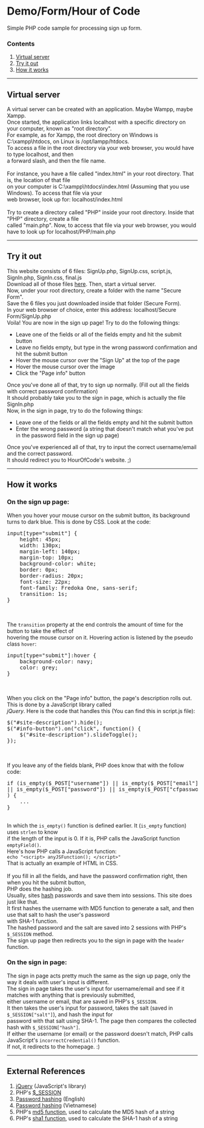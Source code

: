 <html>
    <head>
        <meta charset="utf-8" />
    </head>
    <body>
        <h1>Demo/Form/Hour of Code</h1>
        <p>Simple PHP code sample for processing sign up form.</p>
        <h3>Contents</h3>
        <ol>
            <li><a href="#content-1">Virtual server</a></li>
            <li><a href="#content-2">Try it out</a></li>
            <li><a href="#content-3">How it works</a></li>
        </ol>
        <hr/>
        <h2 id="content-1">Virtual server</h2>
        <p>
            A virtual server can be created with an application. Maybe Wampp, maybe Xampp. <br/>
            Once started, the application links localhost with a specific directory on your computer, known as "root directory". <br/>
            For example, as for Xampp, the root directory on Windows is C:\xampp\htdocs, on Linux is /opt/lampp/htdocs. <br/>
            To access a file in the root directory via your web browser, you would have to type localhost, and then <br/>
            a forward slash, and then the file name. <br/> <br/>
            For instance, you have a file called "index.html" in your root directory. That is, the location of that file <br/>
            on your computer is C:\xampp\htdocs\index.html (Assuming that you use Windows). To access that file via your <br/>
            web browser, look up for: localhost/index.html <br/>
            <br/>
            Try to create a directory called "PHP" inside your root directory. Inside that "PHP" directory, create a file <br/>
            called "main.php". Now, to access that file via your web browser, you would have to look up for localhost/PHP/main.php <br/>
        </p>
        <hr/>
        <h2 id="content-2">Try it out</h2>
        <p>
            This website consists of 6 files: SignUp.php, SignUp.css, script.js, SignIn.php, SignIn.css, final.js <br/>
            Download all of those files <a href="https://github.com/nhduong0133/passwordform-demo/releases">here</a>.
            Then, start a virtual server. <br/>
            Now, under your root directory, create a folder with the name "Secure Form". <br/>
            Save the 6 files you just downloaded inside that folder (Secure Form). <br/>
            In your web browser of choice, enter this address: localhost/Secure Form/SignUp.php <br/>
            Voila! You are now in the sign up page! Try to do the following things: <br/>
            <ul>
                <li>Leave one of the fields or all of the fields empty and hit the submit button</li>
                <li>Leave no fields empty, but type in the wrong password confirmation and hit the submit button</li>
                <li>Hover the mouse cursor over the "Sign Up" at the top of the page</li>
                <li>Hover the mouse cursor over the image</li>
                <li>Click the "Page info" button</li>
            </ul>
            Once you've done all of that, try to sign up normally. (Fill out all the fields with correct password confirmation) <br/>
            It should probably take you to the sign in page, which is actually the file SignIn.php <br/>
            Now, in the sign in page, try to do the following things: <br/>
            <ul>
                <li>Leave one of the fields or all the fields empty and hit the submit button</li>
                <li>Enter the wrong password (a string that doesn't match what you've put in the password field in the sign up page)</li>
            </ul>
            Once you've experienced all of that, try to input the correct username/email and the correct password. <br/>
            It should redirect you to HourOfCode's website. ;) <br/>
        </p>
        <hr/>
        <h2 id="content-3">How it works</h2>
        <p>
            <h3>On the sign up page:</h3>
            <p>
            When you hover your mouse cursor on the submit button, its background turns to dark blue. This is done by CSS. Look at the code: <br/>
<pre>
input[type="submit"] {
    height: 45px;
    width: 130px;
    margin-left: 140px;
    margin-top: 10px;
    background-color: white;
    border: 0px;
    border-radius: 20px;
    font-size: 22px;
    font-family: Fredoka One, sans-serif;
    transition: 1s;
}</pre> <br/> <br/>
            The <code>transition</code> property at the end controls the amount of time for the button to take the effect of <br/>
            hovering the mouse cursor on it. Hovering action is listened by the pseudo class <code>hover</code>: <br/>
<pre>
input[type="submit"]:hover {
    background-color: navy;
    color: grey;
}</pre> <br/> <br/>
            When you click on the "Page info" button, the page's description rolls out. This is done by a JavaScript library called <br/> <i>jQuery</i>. Here is the code that handles this (You can find this in script.js file): <br/>
<pre>
$("#site-description").hide();
$("#info-button").on("click", function() {
    $("#site-description").slideToggle();
});
</pre> <br/> <br/>
            If you leave any of the fields blank, PHP does know that with the follow code: <br/>
<pre>
if (is_empty($_POST["username"]) || is_empty($_POST["email"])
|| is_empty($_POST["password"]) || is_empty($_POST["cfpassword"])
) {
    ...
}
</pre> <br/>
            In which the <code>is_empty()</code> function is defined earlier. It (<code>is_empty</code> function) uses <code>strlen</code> to know <br/> if the length of the input is 0. If it is, PHP calls the JavaScript function <code>emptyField()</code>. <br/>
            Here's how PHP calls a JavaScript function: <br/>
            <code>echo "&lt;script&gt; anyJSFunction(); &lt;/script&gt;"</code> <br/>
            That is actually an example of HTML in CSS. <br/> <br/>
            If you fill in all the fields, and have the password confirmation right, then when you hit the submit button, <br/>
            PHP does the hashing job. <br/>
            Usually, sites <a href="http://bit.ly/2umTmdA" target="_blank">hash</a> passwords and save them into sessions. This site does just like that. <br/>
            It first hashes the username with MD5 function to generate a salt, and then use that salt to hash the user's password <br/> with SHA-1 function. <br/>
            The hashed password and the salt are saved into 2 sessions with PHP's <code>$_SESSION</code> method. <br/>
            The sign up page then redirects you to the sign in page with the <code>header</code> function. <br/>
            </p>
            <h3>On the sign in page:</h3>
            <p>
            The sign in page acts pretty much the same as the sign up page, only the way it deals with user's input is different. <br/>
            The sign in page takes the user's input for username/email and see if it matches with anything that is previously submitted, <br/> either username or email, that are saved in PHP's <code>$_SESSION</code>. <br/>
            It then takes the user's input for password, takes the salt (saved in <code>$_SESSION["salt"]</code>), and hash the input for <br/> password with that salt using SHA-1. The page then compares the collected hash with <code>$_SESSION["hash"]</code>. <br/>
            If either the username (or email) or the password doesn't match, PHP calls JavaScript's <code>incorrectCredential()</code> function. <br/>
            If not, it redirects to the homepage. :)
            </p>
        </p>
        <hr/>
        <h2 id="content-4">External References</h2>
        <p>
            <ol>
                <li><a href="https://jquery.com/" target="_blank">jQuery</a> (JavaScript's library)</li>
                <li>PHP's <a href="http://php.net/manual/en/reserved.variables.session.php" target="_blank">$_SESSION</a></li>
                <li><a href="https://en.wikipedia.org/wiki/Cryptographic_hash_function" target="_blank">Password hashing</a> (English)</li>
                <li><a href="https://vi.wikipedia.org/wiki/H%C3%A0m_b%C4%83m_m%E1%BA%ADt_m%C3%A3_h%E1%BB%8Dc" target="_blank">Password hashing</a> (Vietnamese)</li>
                <li>PHP's <a href="http://php.net/manual/en/function.md5.php" target="_blank">md5 function</a>, used to calculate the MD5 hash of a string</li>
                <li>PHP's <a href="http://php.net/manual/en/function.sha1.php" target="_blank">sha1 function</a>, used to calculate the SHA-1 hash of a string</li>
            </ol>
        </p>
    </body>
</html>